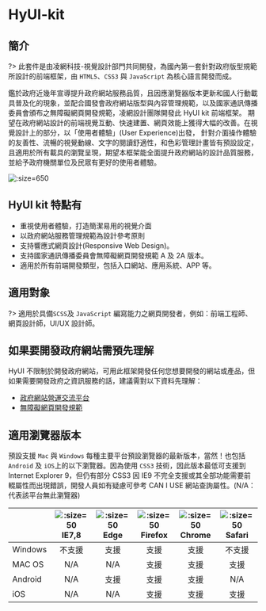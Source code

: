 # HyUI-kit

## 簡介

?> 此套件是由凌網科技-視覺設計部門共同開發，為國內第一套針對政府版型規範所設計的前端框架，由 `HTML5`、`CSS3` 與 `JavaScript` 為核心語言開發而成。

鑑於政府近幾年宣導提升政府網站服務品質，且因應瀏覽器版本更新和國人行動載具普及化的現象，並配合國發會政府網站版型與內容管理規範 ​，以及國家通訊傳播委員會頒布之無障礙網頁開發規範，凌網設計團隊開發此 HyUI kit 前端框架。 期望在政府網站設計的前端視覺互動、快速建置、網頁效能上獲得大幅的改善。在視覺設計上的部分，以「使用者體驗」(User Experience)出發， 針對介面操作體驗的友善性、流暢的視覺動線、​ 文字的閱讀舒適性，和色彩管理計畫皆有預設設定，且適用於所有載具的瀏覽呈現，期望本框架能全面提升政府網站的設計品質服務，並給予政府機關單位及民眾有更好的使用者體驗。

![](https://imgur.com/hZvW4UJ.png ':size=650')

## HyUI kit 特點有

<ul class="block-style">
<li>重視使用者體驗，打造簡潔易用的視覺介面</li>
<li>以政府網站服務管理規範為設計參考原則</li>
<li>支持響應式網頁設計(Responsive Web Design)。</li>
<li>支持國家通訊傳播委員會無障礙網頁開發規範 A 及 2A 版本。</li>
<li>適用於所有前端開發類型，包括入口網站、應用系統、APP 等。</li>
</ul>

## 適用對象

?> 適用於具備`SCSS`及 `JavaScript` 編寫能力之網頁開發者，例如：前端工程師、網頁設計師，UI/UX 設計師。

## 如果要開發政府網站需預先理解

HyUI 不限制於開發政府網站，可用此框架開發任何您想要開發的網站或產品，但如果需要開發政府之資訊服務的話，建議需對以下資料先理解：

- [政府網站營運交流平台](https://www.webguide.nat.gov.tw/default.aspx)
- [無障礙網頁開發規範](https://accessibility.ncc.gov.tw/Accessible/Category/7/1)

## 適用瀏覽器版本

預設支援 `Mac` 與 `Windows` 每種主要平台預設瀏覽器的最新版本，當然！也包括`Android` 及 `iOS`上的以下瀏覽器。因為使用 `CSS3` 技術，因此版本最低可支援到 Internet Explorer 9，但仍有部分 CSS3 因 IE9 不完全支援或其全部功能需要前輟屬性而出現錯誤，開發人員如有疑慮可參考 CAN I USE 網站查詢屬性。(N/A：代表該平台無此瀏覽器)

|         | ![](https://imgur.com/iqebRkp.png ':size=50')<br>IE7,8 | ![](https://imgur.com/wl0d0jZ.png ':size=50')<br>Edge | ![](https://imgur.com/xSzB4vI.png ':size=50')<br>Firefox | ![](https://imgur.com/ANLenj2.png ':size=50')<br>Chrome | ![](https://imgur.com/kzHcjAt.png ':size=50')<br>Safari |
| ------- | :----------------------------------------------------: | :---------------------------------------------------: | :------------------------------------------------------: | :-----------------------------------------------------: | :-----------------------------------------------------: |
| Windows |                         不支援                         |                         支援                          |                           支援                           |                          支援                           |                         不支援                          |
| MAC OS  |                          N/A                           |                          N/A                          |                           支援                           |                          支援                           |                          支援                           |
| Android |                          N/A                           |                         支援                          |                           支援                           |                          支援                           |                           N/A                           |
| iOS     |                          N/A                           |                          N/A                          |                           支援                           |                          支援                           |                          支援                           |
